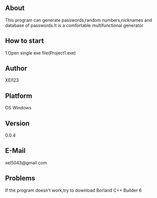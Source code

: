 <h2>About</h2>
<p>This program can generate passwords,random numbers,nicknames and database of passwords.It is a comfortable multifunctional generator</p>
<h2>How to start</h2>
<p>1.Open single exe file(Project1.exe)</p>
<h2>Author</h2>
<p>XEl123</p>
<h2>Platform</h2>
<p>OS Windows</p>
<h2>Version</h2>
<p>0.0.4</p>
<h2>E-Mail</h2>
<p>xel5043@gmail.com</p>
<h2>Problems</h2>
<p>If the program doesn't work,try to download Borland C++ Builder 6</p>
